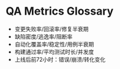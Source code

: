 # QA Metrics Glossary

- 变更失败率/回滚率/修复半衰期
- 缺陷密度/逃逸率/阻断率
- 自动化覆盖率/稳定性/用例半衰期
- 构建通过率/平均测试时长/并发度
- 上线后前72小时：错误/崩溃/转化变化
